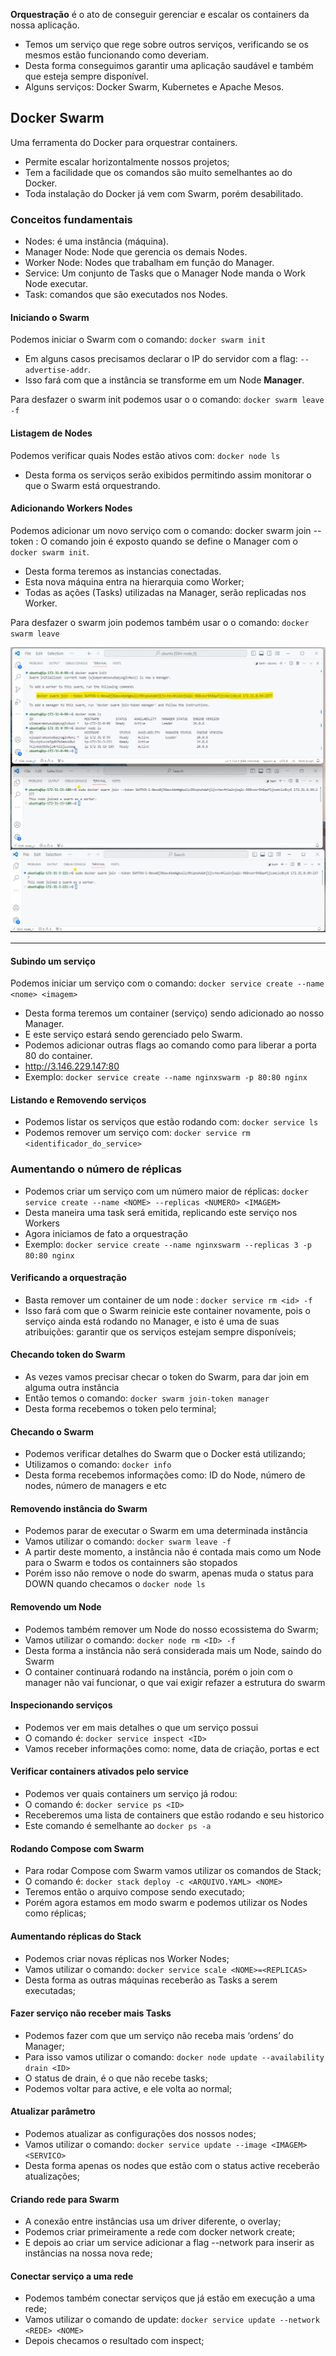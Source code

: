
 **Orquestração** é o ato de conseguir gerenciar e escalar os containers da 
nossa aplicação.
- Temos um serviço que rege sobre outros serviços, verificando se os 
mesmos estão funcionando como deveriam.
- Desta forma conseguimos garantir uma aplicação saudável e também que 
esteja sempre disponível.
- Alguns serviços: Docker Swarm, Kubernetes e Apache Mesos.


## Docker Swarm

Uma ferramenta do Docker para orquestrar containers.
- Permite escalar horizontalmente nossos projetos;
- Tem a facilidade que os comandos são muito semelhantes ao do Docker.
- Toda instalação do Docker já vem com Swarm, porém desabilitado.


### Conceitos fundamentais
- Nodes: é uma instância (máquina).
- Manager Node: Node que gerencia os demais Nodes.
- Worker Node: Nodes que trabalham em função do Manager.
- Service: Um conjunto de Tasks que o Manager Node manda o Work Node executar.
- Task: comandos que são executados nos Nodes.

#### Iniciando o Swarm

Podemos iniciar o Swarm com o comando: ```docker swarm init```
- Em alguns casos precisamos declarar o IP do servidor com a flag: ```--advertise-addr```.
- Isso fará com que a instância se transforme em um Node **Manager**.

Para desfazer o swarm init podemos usar o o comando: ```docker swarm leave -f```

#### Listagem de Nodes
Podemos verificar quais Nodes estão ativos com: ```docker node ls```
- Desta forma os serviços serão exibidos permitindo assim monitorar o que o Swarm está orquestrando.


#### Adicionando Workers Nodes

 Podemos adicionar um novo serviço com o comando: docker swarm join --token <TOKEN> <IP>:<PORTA>
 O comando join é exposto quando se define o Manager com o ```docker swarm init```.
- Desta forma teremos as instancias conectadas.
- Esta nova máquina entra na hierarquia como Worker;
- Todas as ações (Tasks) utilizadas na Manager, serão replicadas nos Worker.

Para desfazer o swarm join podemos também usar o o comando: ```docker swarm leave```

![nodes](conectando_nodes.png)

--------------------------------------

#### Subindo um serviço
Podemos iniciar um serviço com o comando: ```docker service create --name <nome> <imagem>```
- Desta forma teremos um container (serviço) sendo adicionado ao nosso Manager.
- E este serviço estará sendo gerenciado pelo Swarm.
- Podemos adicionar outras flags ao comando como para liberar a porta 80 do container.
- http://3.146.229.147:80
- Exemplo:
 ```docker service create --name nginxswarm -p 80:80 nginx```


#### Listando e Removendo serviços
- Podemos listar os serviços que estão rodando com: ```docker service ls```
- Podemos remover um serviço com: ```docker service rm <identificador_do_service>```


### Aumentando o número de réplicas
- Podemos criar um serviço com um número maior de réplicas: ```docker service create --name <NOME> --replicas <NUMERO> <IMAGEM>```
- Desta maneira uma task será emitida, replicando este serviço nos Workers
- Agora iniciamos de fato a orquestração
- Exemplo: ``` docker service create --name nginxswarm --replicas 3 -p 80:80 nginx ```


#### Verificando a orquestração
- Basta remover um container de um node : ```docker service rm <id> -f ```
- Isso fará com que o Swarm reinicie este container novamente, pois o serviço ainda está rodando no Manager, e isto é uma de suas atribuições: garantir que os serviços estejam sempre disponíveis;


#### Checando token do Swarm
- As vezes vamos precisar checar o token do Swarm, para dar join em alguma outra instância
- Então temos o comando: ```docker swarm join-token manager```
- Desta forma recebemos o token pelo terminal;

#### Checando o Swarm
- Podemos verificar detalhes do Swarm que o Docker está utilizando;
- Utilizamos o comando: ```docker info```
- Desta forma recebemos informações como: ID do Node, número de nodes, número de managers e etc


#### Removendo instância do Swarm
- Podemos parar de executar o Swarm em uma determinada instância
- Vamos utilizar o comando: ```docker swarm leave -f```
- A partir deste momento, a instância não é contada mais como um Node para o Swarm e todos os containners são stopados
- Porém isso não remove o node do swarm, apenas muda o status para DOWN quando checamos o ```docker node ls```


#### Removendo um Node
- Podemos também remover um Node do nosso ecossistema do Swarm;
- Vamos utilizar o comando: ```docker node rm <ID> -f ```
- Desta forma a instância não será considerada mais um Node, saindo do Swarm
- O container continuará rodando na instância, porém o join com o manager não vai funcionar, o que vai exigir refazer a estrutura do swarm


#### Inspecionando serviços
- Podemos ver em mais detalhes o que um serviço possui
- O comando é: ```docker service inspect <ID>```
- Vamos receber informações como: nome, data de criação, portas e ect


#### Verificar containers ativados pelo service
- Podemos ver quais containers um serviço já rodou:
- O comando é: ```docker service ps <ID>```
- Receberemos uma lista de containers que estão rodando e seu historico
- Este comando é semelhante ao ```docker ps -a```


#### Rodando Compose com Swarm
- Para rodar Compose com Swarm vamos utilizar os comandos de Stack;
- O comando é: ```docker stack deploy -c <ARQUIVO.YAML> <NOME>```
- Teremos então o arquivo compose sendo executado;
- Porém agora estamos em modo swarm e podemos utilizar os Nodes como
réplicas;



#### Aumentando réplicas do Stack
- Podemos criar novas réplicas nos Worker Nodes;
- Vamos utilizar o comando: ```docker service scale <NOME>=<REPLICAS>```
- Desta forma as outras máquinas receberão as Tasks a serem executadas;



#### Fazer serviço não receber mais Tasks
- Podemos fazer com que um serviço não receba mais ‘ordens’ do
Manager;
- Para isso vamos utilizar o comando: ```docker node update --availability
drain <ID>```
- O status de drain, é o que não recebe tasks;
- Podemos voltar para active, e ele volta ao normal;






#### Atualizar parâmetro
- Podemos atualizar as configurações dos nossos nodes;
- Vamos utilizar o comando: ```docker service update --image <IMAGEM>
<SERVICO>```
- Desta forma apenas os nodes que estão com o status active receberão
atualizações;



#### Criando rede para Swarm
- A conexão entre instâncias usa um driver diferente, o overlay;
- Podemos criar primeiramente a rede com docker network create;
- E depois ao criar um service adicionar a flag --network <REDE> para
inserir as instâncias na nossa nova rede;


#### Conectar serviço a uma rede
- Podemos também conectar serviços que já estão em execução a uma
rede;
- Vamos utilizar o comando de update: ```docker service update --network
<REDE> <NOME>```
- Depois checamos o resultado com inspect;














